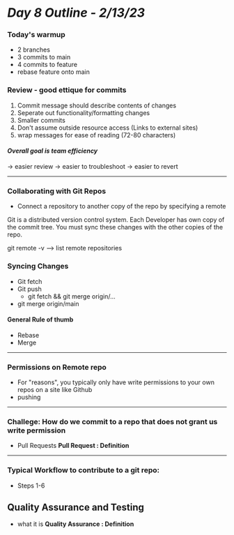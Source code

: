 # ***Day 8 Outline - 2/13/23***

### **Today's warmup**
- 2 branches
- 3 commits to main
- 4 commits to feature
- rebase feature onto main

### **Review - good ettique for commits**
1. Commit message should describe contents of changes
2. Seperate out functionality/formatting changes
3. Smaller commits
4. Don't assume outside resource access (Links to external sites)
5. wrap messages for ease of reading (72-80 characters)

#### ***Overall goal is team efficiency***
-> easier review
-> easier to troubleshoot
-> easier to revert

---

### **Collaborating with Git Repos**
- Connect a repository to another copy of the repo by specifying a remote

Git is a distributed version control system. 
Each Developer has own copy of the commit tree. 
You must sync these changes with the other copies of the repo.

git remote -v --> list remote repositories


### **Syncing Changes**
- Git fetch
- Git push
    - git fetch && git merge origin/...
- git merge origin/main

#### **General Rule of thumb**
- Rebase
- Merge

---

### **Permissions on Remote repo**
- For "reasons", you typically only have write permissions to your own repos on a site like Github
- pushing

---

### **Challege: How do we commit to a repo that does not grant us write permission**
- Pull Requests
    **Pull Request
    : Definition**

---

### **Typical Workflow to contribute to a git repo:**
- Steps 1-6

## **Quality Assurance and Testing**
- what it is
    **Quality Assurance
    : Definition**
    
